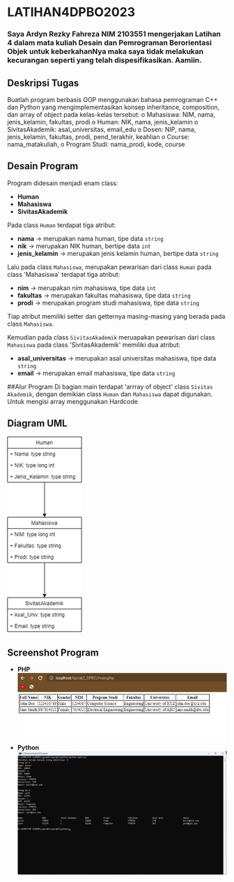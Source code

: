 # LATIHAN4DPBO2023
### Saya Ardyn Rezky Fahreza NIM 2103551 mengerjakan Latihan 4 dalam mata kuliah Desain dan Pemrograman Berorientasi Objek untuk keberkahanNya maka saya tidak melakukan kecurangan seperti yang telah dispesifikasikan. Aamiin.

## Deskripsi Tugas
Buatlah program berbasis OOP menggunakan bahasa pemrograman C++ dan Python  yang mengimplementasikan konsep inheritance, composition, dan array of object pada kelas-kelas tersebut:
 o Mahasiswa: NIM, nama, jenis_kelamin, fakultas, prodi
 o Human: NIK, nama, jenis_kelamin
 o SivitasAkademik: asal_universitas, email_edu
 o Dosen: NIP, nama, jenis_kelamin, fakultas, prodi, pend_terakhir, keahlian
 o Course: nama_matakuliah, 
 o Program Studi: nama_prodi, kode, course

## Desain Program
Program didesain menjadi enam class:
* **Human**
* **Mahasiswa**
* **SivitasAkademik**

Pada class `Human` terdapat tiga atribut:
* **nama**               -> merupakan nama human, tipe data `string`
* **nik**                -> merupakan NIK human, bertipe data `int`
* **jenis_kelamin**      -> merupakan jenis kelamin human, bertipe data `string`

Lalu pada class `Mahasiswa`, merupakan pewarisan dari class `Human`
pada class 'Mahasiswa' terdapat tiga atribut:
* **nim**               -> merupakan nim mahasiswa, tipe data `int`
* **fakultas**          -> merupakan fakultas mahasiswa, tipe data `string`
* **prodi**             -> merupakan program studi mahasiswa, tipe data `string`

Tiap atribut memiliki setter dan getternya masing-masing yang berada pada class `Mahasiswa`.

Kemudian pada class `SivitasAkademik` meruapakan pewarisan dari class `Mahasiswa`
pada class 'SivitasAkademik' memiliki dua atribut:
* **asal_universitas**   -> merupakan asal universitas mahasiswa, tipe data `string`
* **email**              -> merupakan email mahasiswa, tipe data `string`

##Alur Program
Di bagian main terdapat 'arrray of object' class `Sivitas Akademik`, dengan demikian class `Human` dan `Mahasiswa` dapat digunakan. Untuk mengisi array menggunakan Hardcode

## Diagram UML
![Screenshot - ](https://github.com/ArdynRF/LATIHAN2DPBO2023/blob/main/laprak2/screenshot/Untitled%20Diagram.drawio.png)

## Screenshot Program
* **PHP**
![Screenshot - ](https://github.com/ArdynRF/LATIHAN2DPBO2023/blob/main/laprak2/screenshot/Screenshot%202023-02-21%20180622.png)
* **Python**
![Screenshot - ](https://github.com/ArdynRF/LATIHAN2DPBO2023/blob/main/laprak2/screenshot/Screenshot%202023-02-21%20180535.png)
